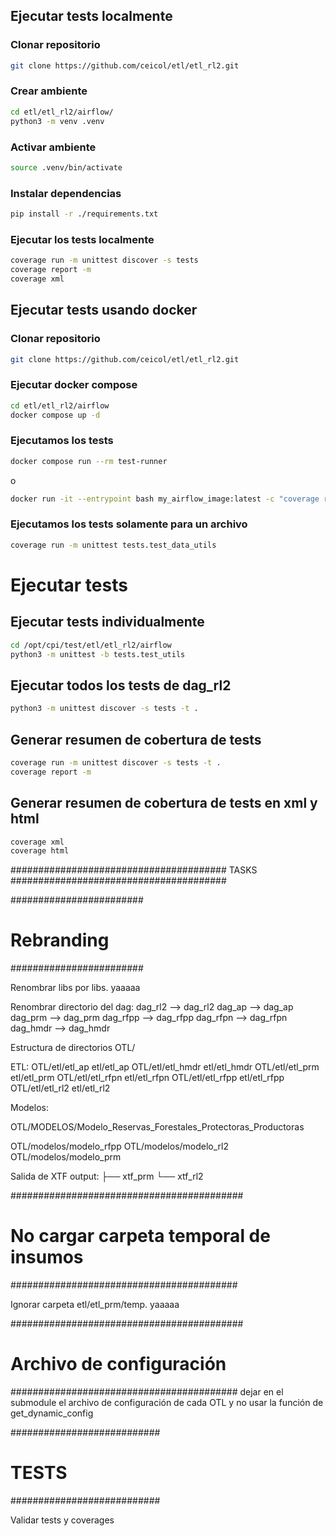 ## Ejecutar tests localmente

### Clonar repositorio

```bash
git clone https://github.com/ceicol/etl/etl_rl2.git
```

### Crear ambiente

```bash
cd etl/etl_rl2/airflow/
python3 -m venv .venv
```

### Activar ambiente

```bash
source .venv/bin/activate
```

### Instalar dependencias

```bash
pip install -r ./requirements.txt
```

### Ejecutar los tests localmente

```bash
coverage run -m unittest discover -s tests
coverage report -m
coverage xml
```

## Ejecutar tests usando docker

### Clonar repositorio

```bash
git clone https://github.com/ceicol/etl/etl_rl2.git
```

###  Ejecutar docker compose

```bash
cd etl/etl_rl2/airflow
docker compose up -d
```

### Ejecutamos los tests

```bash
docker compose run --rm test-runner
```

o

```bash
docker run -it --entrypoint bash my_airflow_image:latest -c "coverage run -m unittest discover -s /app/tests && coverage report -m && coverage xml && echo 'Tests finalizados.'"
```

### Ejecutamos los tests solamente para un archivo

```bash
coverage run -m unittest tests.test_data_utils
```



# Ejecutar tests

## Ejecutar tests individualmente
```bash
cd /opt/cpi/test/etl/etl_rl2/airflow
python3 -m unittest -b tests.test_utils
```
## Ejecutar todos los tests de dag_rl2
```bash
python3 -m unittest discover -s tests -t .
```

## Generar resumen de cobertura de tests
```bash
coverage run -m unittest discover -s tests -t .
coverage report -m
```
## Generar resumen de cobertura de tests en xml y html
```bash
coverage xml
coverage html
```




#######################################
TASKS
#######################################




########################
# Rebranding
########################

Renombrar  libs por libs. yaaaaa

Renombrar directorio del dag:
dag_rl2 --> dag_rl2
dag_ap --> dag_ap
dag_prm --> dag_prm
dag_rfpp --> dag_rfpp
dag_rfpn --> dag_rfpn
dag_hmdr --> dag_hmdr

Estructura de directorios OTL/

ETL: 
OTL/etl/etl_ap   etl/etl_ap
OTL/etl/etl_hmdr  etl/etl_hmdr
OTL/etl/etl_prm  etl/etl_prm
OTL/etl/etl_rfpn  etl/etl_rfpn
OTL/etl/etl_rfpp  etl/etl_rfpp
OTL/etl/etl_rl2  etl/etl_rl2


Modelos:

OTL/MODELOS/Modelo_Reservas_Forestales_Protectoras_Productoras

OTL/modelos/modelo_rfpp
OTL/modelos/modelo_rl2
OTL/modelos/modelo_prm

Salida de XTF
output:
├── xtf_prm
└── xtf_rl2

##########################################
# No cargar carpeta temporal de insumos
#########################################

Ignorar carpeta etl/etl_prm/temp. yaaaaa

##########################################
# Archivo de configuración
#########################################
dejar en el submodule el archivo de configuración de cada OTL
y no usar la función de get_dynamic_config


###########################
# TESTS
###########################

Validar tests y coverages